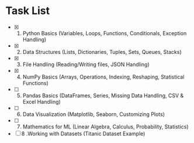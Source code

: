 # Task List

- [x] 1. Python Basics (Variables, Loops, Functions, Conditionals, Exception Handling)
- [x] 2. Data Structures (Lists, Dictionaries, Tuples, Sets, Queues, Stacks)
- [x] 3. File Handling (Reading/Writing files, JSON Handling)
- [x] 4. NumPy Basics (Arrays, Operations, Indexing, Reshaping, Statistical Functions)
- [ ] 5. Pandas Basics (DataFrames, Series, Missing Data Handling, CSV & Excel Handling)
- [ ] 6. Data Visualization (Matplotlib, Seaborn, Customizing Plots)
- [ ] 7. Mathematics for ML (Linear Algebra, Calculus, Probability, Statistics)
- [ ] 8 .Working with Datasets (Titanic Dataset Example)